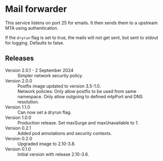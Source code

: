# Mail forwarder

This service listens on port 25 for emails. It then sends them to a upstream
MTA using authentication.

If the `dryrun` flag is set to true, the mails will not get sent, but sent to stdout
for logging. Defaults to false.

## Releases

<dl>
  <dt>Version 2.0.1 - 2 September 2024</dt>
  <dd>Simpler network security policy.</dd>

  <dt>Version 2.0.0</dt>
  <dd>Postfix image updated to version 3.5-1.0.</dd>
  <dd>Network policies: Only allow postfix to be used from same namespace.
    Only allow outgoing to defined mtpPort and DNS resolution.</dd>

  <dt>Version 1.1.0</dt>
  <dd>Can now set a dryrun flag.</dd>

  <dt>Version 1.0.0</dt>
  <dd>Production release. Set maxSurge and maxUnavailable to 1.</dd>

  <dt>Version 0.2.1</dt>
  <dd>Added pod annotations and security contexts.</dd>

  <dt>Version 0.2.0</dt>
  <dd>Upgraded image to 2.10-3.8.</dd>

  <dt>Version 0.1.0</dt>
  <dd>Initial version with release 2.10-3.6.</dd>

</dl>

